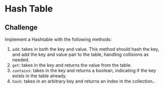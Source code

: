 # Hash Table

## Challenge
Implement a Hashtable with the following methods:

1. ` add `: takes in both the key and value. This method should hash the key, and add the key and value pair to the table, handling collisions as needed.
1. ` get `: takes in the key and returns the value from the table.
1. ` contains `: takes in the key and returns a boolean, indicating if the key exists in the table already.
1. ` hash `: takes in an arbitrary key and returns an index in the collection..